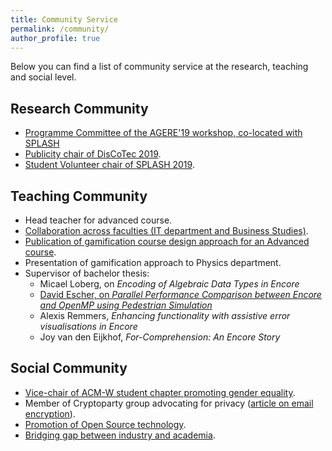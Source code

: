 ```yaml
---
title: Community Service
permalink: /community/
author_profile: true
---
```


Below you can find a list of community service at the research, teaching and
social level.

## **Research Community**

- [Programme Committee of the AGERE'19 workshop, co-located with SPLASH](https://2019.splashcon.org/home/agere-2019)
- [Publicity chair of DisCoTec 2019](http://www.discotec.org/2019/#organising-committee).
- [Student Volunteer chair of SPLASH 2019](https://2019.splashcon.org/profile/kikofernandezreyes).

## **Teaching Community**

- Head teacher for advanced course.
- [Collaboration across faculties (IT department and Business Studies)](https://dl.acm.org/citation.cfm?doid=3270112.3270118).
- [Publication of gamification course design approach for an Advanced course](https://dl.acm.org/citation.cfm?doid=3270112.3270118).
- Presentation of gamification approach to Physics department.
- Supervisor of bachelor thesis:
  - Micael Loberg, on *Encoding of Algebraic Data Types in Encore*
  - [David Escher, on *Parallel Performance Comparison between Encore and OpenMP using Pedestrian Simulation*](http://urn.kb.se/resolve?urn=urn:nbn:se:uu:diva-333026)
  - Alexis Remmers, *Enhancing functionality with assistive error visualisations in Encore*
  - Joy van den Eijkhof, *For-Comprehension: An Encore Story*

## **Social Community**

- [Vice-chair of ACM-W student chapter promoting gender equality](https://uu.acm.org/).
- Member of Cryptoparty group advocating for privacy ([article on email encryption](https://dzone.com/articles/keep-your-privacy-and-start-encrypting-your-emails)).
- [Promotion of Open Source technology](https://opensource.com/users/kikofernandez).
- [Bridging gap between industry and academia](http://partialconf.com/lineup#kiko-fernandez).
